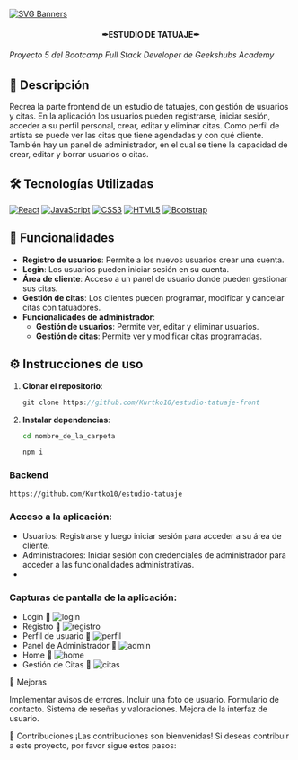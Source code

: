 [![SVG Banners](https://svg-banners.vercel.app/api?type=typeWriter&text1=PROYECTO%20FORMATIVO%20👨‍💻&width=800&height=150)](https://github.com/Akshay090/svg-banners)

<H4 align="center">✒ESTUDIO DE TATUAJE✒</H4> 

<H6>Proyecto 5 del Bootcamp Full Stack Developer de Geekshubs Academy</H6>

## 🚀 Descripción

Recrea la parte frontend de un estudio de tatuajes, con gestión de usuarios y citas. En la aplicación los usuarios pueden registrarse, iniciar sesión, acceder a su perfil personal, crear, editar y eliminar citas. Como perfil de artista se puede ver las citas que tiene agendadas y con qué cliente. También hay un panel de administrador, en el cual se tiene la capacidad de crear, editar y borrar usuarios o citas.

## 🛠️ Tecnologías Utilizadas

[![React](https://img.shields.io/badge/React-61DAFB?style=for-the-badge&logo=react&logoColor=white&labelColor=101010)]()
[![JavaScript](https://img.shields.io/badge/JavaScript-F7DF1E?style=for-the-badge&logo=javascript&logoColor=white&labelColor=101010)]()
[![CSS3](https://img.shields.io/badge/CSS3-1572B6?style=for-the-badge&logo=css3&logoColor=white&labelColor=101010)]()
[![HTML5](https://img.shields.io/badge/HTML5-E34F26?style=for-the-badge&logo=html5&logoColor=white&labelColor=101010)]()
[![Bootstrap](https://img.shields.io/badge/Bootstrap-7952B3?style=for-the-badge&logo=bootstrap&logoColor=white&labelColor=101010)]()

## 🎯 Funcionalidades

- **Registro de usuarios**: Permite a los nuevos usuarios crear una cuenta.
- **Login**: Los usuarios pueden iniciar sesión en su cuenta.
- **Área de cliente**: Acceso a un panel de usuario donde pueden gestionar sus citas.
- **Gestión de citas**: Los clientes pueden programar, modificar y cancelar citas con tatuadores.
- **Funcionalidades de administrador**:
  - **Gestión de usuarios**: Permite ver, editar y eliminar usuarios.
  - **Gestión de citas**: Permite ver y modificar citas programadas.

## ⚙️ Instrucciones de uso

1. **Clonar el repositorio**:
   ```jsx
   git clone https://github.com/Kurtko10/estudio-tatuaje-front
    ```
2. **Instalar dependencias**: 
    ```bash
    cd nombre_de_la_carpeta

    npm i
    
    ```
### Backend

    https://github.com/Kurtko10/estudio-tatuaje


### Acceso a la aplicación:

- Usuarios: Registrarse y luego iniciar sesión para acceder a su área de cliente.
- Administradores: Iniciar sesión con credenciales de administrador para acceder a las funcionalidades administrativas.
- 
### Capturas de pantalla de la aplicación:
- Login
📸 ![login](./src/img/Captura%20de%20pantalla%202024-05-19%20202525.jpg)
- Registro
📸 ![registro](./src/img/registro.jpg)
- Perfil de usuario
📸 ![perfil](./src/img/perfil.jpg)
- Panel de Administrador
📸 ![admin](./src/img/admin.jpg)
- Home
📸 ![home](./src/img/home.jpg)
- Gestión de Citas
📸 ![citas](./src/img/citas.jpg)

🌟 Mejoras

Implementar avisos de errores.
Incluir una foto de usuario.
Formulario de contacto.
Sistema de reseñas y valoraciones.
Mejora de la interfaz de usuario.

📧 Contribuciones
¡Las contribuciones son bienvenidas! Si deseas contribuir a este proyecto, por favor sigue estos pasos:

